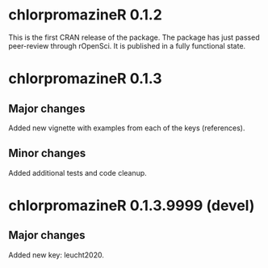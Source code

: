 # chlorpromazineR 0.1.2

This is the first CRAN release of the package. The package has just passed peer-review through rOpenSci. It is published in a fully functional state.

# chlorpromazineR 0.1.3

## Major changes

Added new vignette with examples from each of the keys (references).

## Minor changes

Added additional tests and code cleanup.

# chlorpromazineR 0.1.3.9999 (devel)

## Major changes

Added new key: leucht2020. 
